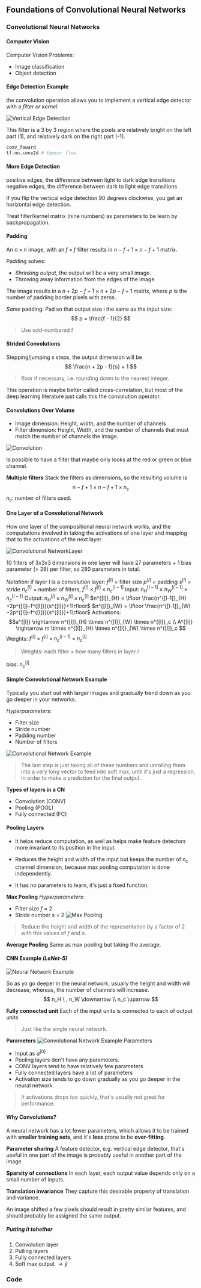 ## Foundations of Convolutional Neural Networks
### Convolutional Neural Networks
#### Computer Vision
Computer Vision Problems:
- Image classification
- Object detection

#### Edge Detection Example
the convolution operation allows you to implement a vertical edge detector with a *filter or kernel*.

![Vertical Edge Detection](img/VerticalEdgeDetection.png)

This filter is a 3 by 3 region where the pixels are relatively bright on the left part (1), and relatively dark on the right part (-1).

```Python
conv_foward
tf.nn.conv2d # tensor flow
```

#### More Edge Detection
positive edges, the difference between light to dark edge transitions
negative edges, the difference between dark to light edge transitions

If you flip the vertical edge detection 90 degrees clockwise, you get an horizontal edge detection.

Treat filter/kernel matrix (nine numbers) as parameters to be learn by backpropagation.

#### Padding
An $n \times n$ image, with an $f \times f$ filter results in $n-f+1 \times n-f+1$ matrix.

Padding solves:
- *Shrinking output*, the output will be a very small image.
- Throwing away information from the edges of the image.

The image results in a $n+2p-f+1 \times n+2p-f+1$ matrix, where $p$ is the number of padding border pixels with zeros.

*Same* padding: Pad so that output size i the same as the input size:
$$
p = \frac{f - 1}{2}
$$

> Use odd-numbered f

#### Strided Convolutions
Stepping/jumping $s$ steps, the output dimension will be
$$
\frac{n + 2p - f}{s} + 1
$$
> floor if necessary, i.e. rounding down to the nearest integer.

This operation is maybe better called cross-correlation, but most of the deep learning literature just calls this the convolution operator.

#### Convolutions Over Volume
- Image dimension: Height, width, and the number of channels
- Filter dimension: Height, Width, and the number of channels that must match the number of channels the image.

![Convolution](img/Convolution.png)

Is possible to have a filter that maybe only looks at the red or green or blue channel.

**Multiple filters**
Stack the filters as dimensions, so the resulting volume is
$$
n - f + 1 \times n - f + 1 \times n_c
$$
$n_c$: number of  filters used.

#### One Layer of a Convolutional Network
How one layer of the compositional neural network works, and the computations involved in taking the activations of one layer and mapping that to the activations of the next layer.

![Convolutional NetworkLayer](img/ConvolutionalNetworkLayer.png)

10 filters of 3x3x3 dimensions in one layer will have 27 parameters + 1 bias parameter (= 28) per filter, so 280 parameters in total.

*Notation:*
if layer $l$ is a convolution layer:
$f^{[l]}$ = filter size
$p^{[l]}$ = padding
$s^{[l]}$ = stride
$n^{[l]}_c$ = number of filters, $f^{[l]} \times f^{[l]} \times n^{[l-1]}_c$
Input: $n^{[l-1]}_{H} \times n^{[l-1]}_{W} \times n^{[l-1]}_{c}$
Output: $n^{[l]}_{H} \times n^{[l]}_{W} \times n^{[l]}_{c}$
$n^{[l]}_{H} = \lfloor \frac{n^{[l-1]}_{H} +2p^{[l]}-f^{[l]}}{s^{[l]}}+1\rfloor$
$n^{[l]}_{W} = \lfloor \frac{n^{[l-1]}_{W} +2p^{[l]}-f^{[l]}}{s^{[l]}}+1\rfloor$
Activations:
$$a^{[l]} \rightarrow n^{[l]}_{H} \times n^{[l]}_{W} \times n^{[l]}_c \\
A^{[l]} \rightarrow m \times n^{[l]}_{H} \times n^{[l]}_{W} \times n^{[l]}_c
$$
Weights: $f^{[l]} \times f^{[l]} \times n^{[l-1]}_c \times n^{[l]}_c$
> Weights: each filter $\times$ how many filters in layer $l$

bias: $n^{[l]}_c$

#### Simple Convolutional Network Example
Typically you start out with larger images and gradually trend down as you go deeper in your networks.

*Hyperparameters:*
- Filter size
- Stride number
- Padding number
- Number of filters

![Convolutional Network Example](img/ConvolutionalNetworkExample.png)

> The last step is just taking all of these numbers and unrolling them into a very long vector to feed into soft max, until it's just a regression, in order to make a prediction for the final output.

**Types of layers in a CN**
- Convolution (CONV)
- Pooling (POOL)
- Fully connected (FC)

#### Pooling Layers
- It helps reduce computation, as well as helps make feature detectors more invariant to its position in the input.

- Reduces the height and width of the input but keeps the number of $n_c$ channel dimension, because max pooling computation is done independently.

- It has no parameters to learn, it's just a fixed function.

**Max Pooling**
*Hyperparameters:*
- Filter size $f$ = 2
- Stride number $s$ = 2
![Max Pooling](img/MaxPooling.png)

> Reduce the height and width of the representation by a factor of 2 with this values of $f$ and $s$.

**Average Pooling**
Same as max pooling but taking the average.

#### CNN Example *(LeNet-5)*
![Neural Network Example](img/NeuralNetworkExample.png)

So as yo go deeper in the neural network, usually the height and width will decrease, whereas, the number of channels will increase.
$$
n_H \ , n_W \downarrow \\
n_c \uparrow
$$

**Fully connected unit**
Each of the input units is connected to each of output units
> Just like the single neural network.

**Parameters**
![Convolutional Network Example Parameters](img/ConvolutionalNetworkExampleParameters.png)
- Input as $a^{[0]}$
- Pooling layers don't have any parameters.
- CONV layers tend to have relatively few parameters
- Fully connected layers have a lot of parameters
- Activation size tends to  go down gradually as you go deeper in the neural network.

> If activations drops too quickly, that's usually not great for performance.

#### Why Convolutions?
A neural network has a lot fewer parameters, which allows it to be trained with **smaller training sets**, and it's **less** prone to be **over-fitting**.

**Parameter sharing**
A feature detector, e.g. vertical edge detector, that's useful in one part of the image is probably useful in another part of the image

**Sparsity of connections**
In each layer, each output value depends only on a small number of inputs.

**Translation invariance**
They capture this desirable property of translation and variance.

An image shifted a few pixels should result in pretty similar features, and should probably be assigned the same output.

##### Putting it tohether
1. Convolution layer
1. Pulling layers
1. Fully connected layers
1. Soft max output $\rightarrow \hat{y}$

### Code
